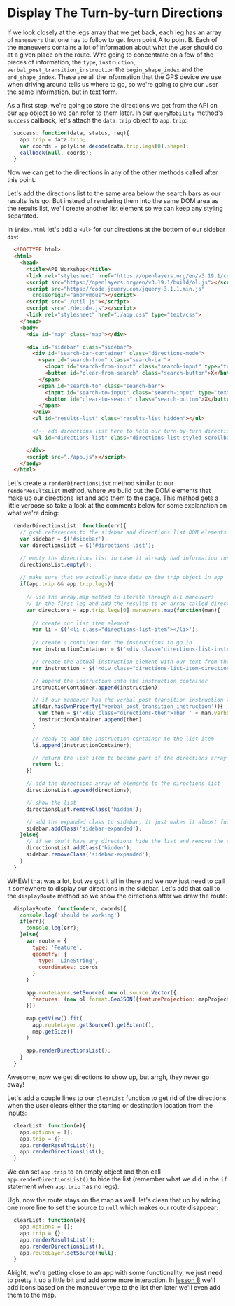 # Display The Turn-by-turn Directions

If we look closely at the legs array that we get back, each leg has an array of `maneuvers` that one has to follow to get from point A to point B.  Each of the maneuvers contains a lot of information about what the user should do at a given place on the route.  W're going to concentrate on a few of the pieces of information, the `type`, `instruction`, `verbal_post_transition_instruction` the `begin_shape_index` and the `end_shape_index`.  These are all the information that the GPS device we use when driving around tells us where to go, so we're going to give our user the same information, but in text form.

As a first step, we're going to store the directions we get from the API on our `app` object so we can refer to them later.  In our `queryMobility` method's `success` callback, let's attach the `data.trip` object to `app.trip`:

``` javascript
  success: function(data, status, req){
    app.trip = data.trip;
    var coords = polyline.decode(data.trip.legs[0].shape);
    callback(null, coords);
  }
```

Now we can get to the directions in any of the other methods called after this point.

Let's add the directions list to the same area below the search bars as our results lists go.  But instead of rendering them into the same DOM area as the results list, we'll create another list element so we can keep any styling separated.

In `index.html` let's add a `<ul>` for our directions at the bottom of our sidebar `div`:

``` html
  <!DOCTYPE html>
  <html>
    <head>
      <title>API Workshop</title>
      <link rel="stylesheet" href="https://openlayers.org/en/v3.19.1/css/ol.css" type="text/css">
      <script src="https://openlayers.org/en/v3.19.1/build/ol.js"></script>
      <script src="https://code.jquery.com/jquery-3.1.1.min.js"
        crossorigin="anonymous"></script>
      <script src="./util.js"></script>
      <script src="./decode.js"></script>
      <link rel="stylesheet" href="./app.css" type="text/css">
    </head>
    <body>
      <div id="map" class="map"></div>

      <div id="sidebar" class="sidebar">
        <div id="search-bar-container" class="directions-mode">
          <span id="search-from" class="search-bar">
            <input id="search-from-input" class="search-input" type="text"></input>
            <button id="clear-from-search" class="search-button">X</button>
          </span>
          <span id="search-to" class="search-bar">
            <input id="search-to-input" class="search-input" type="text"></input>
            <button id="clear-to-search" class="search-button">X</button>
          </span>
        </div>
        <ul id="results-list" class="results-list hidden"></ul>

        <!-- add directions list here to hold our turn-by-turn directions -->
        <ul id="directions-list" class="directions-list styled-scrollbar hidden"></ul>

      </div>
      <script src="./app.js"></script>
    </body>
  </html>
```

Let's create a `renderDirectionsList` method similar to our `renderResultsList` method, where we build out the DOM elements that make up our directions list and add them to the page.  This method gets a little verbose so take a look at the comments below for some explanation on what we're doing:

``` javascript
  renderDirectionsList: function(err){
    // grab references to the sidebar and directions list DOM elements so we can manipulate them
    var sidebar = $('#sidebar');
    var directionsList = $('#directions-list');

    // empty the directions list in case it already had information inside it
    directionsList.empty();
    
    // make sure that we actually have data on the trip object in app
    if(app.trip && app.trip.legs){
      
      // use the array.map method to iterate through all maneuvers 
      // in the first leg and add the results to an array called directions
      var directions = app.trip.legs[0].maneuvers.map(function(man){
        
        // create our list item element
        var li = $('<li class="directions-list-item"></li>');
        
        // create a container for the instructions to go in
        var instructionContainer = $('<div class="directions-list-instruction-container"></div>');

        // create the actual instruction element with our text from the maneuver
        var instruction = $('<div class="directions-list-item-direction">' + man.instruction + '</div>');

        // append the instruction into the instruction container
        instructionContainer.append(instruction);

        // if our maneuver has the verbal post transition instruction let's add that as a little subtext
        if(dir.hasOwnProperty('verbal_post_transition_instruction')){
          var then = $('<div class="directions-then">Then ' + man.verbal_post_transition_instruction + '</div>')
          instructionContainer.append(then)
        }

        // ready to add the instruction container to the list item
        li.append(instructionContainer);

        // return the list item to become part of the directions array of DOM elements
        return li;
      })

      // add the directions array of elements to the directions list
      directionsList.append(directions);

      // show the list
      directionsList.removeClass('hidden');

      // add the expanded class to sidebar, it just makes it almost full-page-height
      sidebar.addClass('sidebar-expanded');
    }else{
      // if we don't have any directions hide the list and remove the expanded class
      directionsList.addClass('hidden');
      sidebar.removeClass('sidebar-expanded');
    }
  }
```

WHEW! that was a lot, but we got it all in there and we now just need to call it somewhere to display our directions in the sidebar.  Let's add that call to the `displayRoute` method so we show the directions after we draw the route:

``` javascript
  displayRoute: function(err, coords){
    console.log('should be working')
    if(err){
      console.log(err);
    }else{
      var route = {
        type: 'Feature',
        geometry: {
          type: 'LineString',
          coordinates: coords
        }
      }

      app.routeLayer.setSource( new ol.source.Vector({
        features: (new ol.format.GeoJSON({featureProjection: mapProjection})).readFeatures(route)
      }))

      map.getView().fit(
        app.routeLayer.getSource().getExtent(),
        map.getSize()
      )      

      app.renderDirectionsList();
    }
  }
```

Awesome, now we get directions to show up, but arrgh, they never go away!

Let's add a couple lines to our `clearList` function to get rid of the directions when the user clears either the starting or destination location from the inputs:

``` javascript
  clearList: function(e){
    app.options = [];
    app.trip = {};
    app.renderResultsList();
    app.renderDirectionsList();
  }
```

We can set `app.trip` to an empty object and then call `app.renderDirectionsList()` to hide the list (remember what we did in the `if` statement when `app.trip` has no legs).

Ugh, now the route stays on the map as well, let's clean that up by adding one more line to set the source to `null` which makes our route disappear:

``` javascript
  clearList: function(e){
    app.options = [];
    app.trip = {};
    app.renderResultsList();
    app.renderDirectionsList();
    app.routeLayer.setSource(null);
  }
```

Alright, we're getting close to an app with some functionality, we just need to pretty it up a little bit and add some more interaction.  In [lesson 8](/08-Add-icons.md) we'll add icons based on the maneuver type to the list then later we'll even add them to the map.